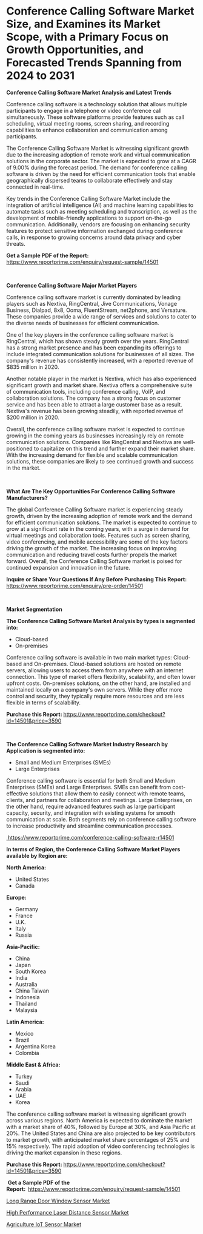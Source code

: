 <p><h1>Conference Calling Software Market Size, and Examines its Market Scope, with a Primary Focus on Growth Opportunities, and Forecasted Trends Spanning from 2024 to 2031</h1></p><p><strong>Conference Calling Software Market Analysis and Latest Trends</strong></p>
<p><p>Conference calling software is a technology solution that allows multiple participants to engage in a telephone or video conference call simultaneously. These software platforms provide features such as call scheduling, virtual meeting rooms, screen sharing, and recording capabilities to enhance collaboration and communication among participants.</p><p>The Conference Calling Software Market is witnessing significant growth due to the increasing adoption of remote work and virtual communication solutions in the corporate sector. The market is expected to grow at a CAGR of 9.00% during the forecast period. The demand for conference calling software is driven by the need for efficient communication tools that enable geographically dispersed teams to collaborate effectively and stay connected in real-time.</p><p>Key trends in the Conference Calling Software Market include the integration of artificial intelligence (AI) and machine learning capabilities to automate tasks such as meeting scheduling and transcription, as well as the development of mobile-friendly applications to support on-the-go communication. Additionally, vendors are focusing on enhancing security features to protect sensitive information exchanged during conference calls, in response to growing concerns around data privacy and cyber threats.</p></p>
<p><strong>Get a Sample PDF of the Report:&nbsp;</strong> <a href="https://www.reportprime.com/enquiry/request-sample/14501">https://www.reportprime.com/enquiry/request-sample/14501</a></p>
<p>&nbsp;</p>
<p><strong>Conference Calling Software Major Market Players</strong></p>
<p><p>Conference calling software market is currently dominated by leading players such as Nextiva, RingCentral, Jive Communications, Vonage Business, Dialpad, 8x8, Ooma, FluentStream, net2phone, and Versature. These companies provide a wide range of services and solutions to cater to the diverse needs of businesses for efficient communication.</p><p>One of the key players in the conference calling software market is RingCentral, which has shown steady growth over the years. RingCentral has a strong market presence and has been expanding its offerings to include integrated communication solutions for businesses of all sizes. The company's revenue has consistently increased, with a reported revenue of $835 million in 2020.</p><p>Another notable player in the market is Nextiva, which has also experienced significant growth and market share. Nextiva offers a comprehensive suite of communication tools, including conference calling, VoIP, and collaboration solutions. The company has a strong focus on customer service and has been able to attract a large customer base as a result. Nextiva's revenue has been growing steadily, with reported revenue of $200 million in 2020.</p><p>Overall, the conference calling software market is expected to continue growing in the coming years as businesses increasingly rely on remote communication solutions. Companies like RingCentral and Nextiva are well-positioned to capitalize on this trend and further expand their market share. With the increasing demand for flexible and scalable communication solutions, these companies are likely to see continued growth and success in the market.</p></p>
<p>&nbsp;</p>
<p><strong>What Are The Key Opportunities For Conference Calling Software Manufacturers?</strong></p>
<p><p>The global Conference Calling Software market is experiencing steady growth, driven by the increasing adoption of remote work and the demand for efficient communication solutions. The market is expected to continue to grow at a significant rate in the coming years, with a surge in demand for virtual meetings and collaboration tools. Features such as screen sharing, video conferencing, and mobile accessibility are some of the key factors driving the growth of the market. The increasing focus on improving communication and reducing travel costs further propels the market forward. Overall, the Conference Calling Software market is poised for continued expansion and innovation in the future.</p></p>
<p><strong>Inquire or Share Your Questions If Any Before Purchasing This Report:</strong> <a href="https://www.reportprime.com/enquiry/pre-order/14501">https://www.reportprime.com/enquiry/pre-order/14501</a></p>
<p>&nbsp;</p>
<p><strong>Market Segmentation</strong></p>
<p><strong>The Conference Calling Software Market Analysis by types is segmented into:</strong></p>
<p><ul><li>Cloud-based</li><li>On-premises</li></ul></p>
<p><p>Conference calling software is available in two main market types: Cloud-based and On-premises. Cloud-based solutions are hosted on remote servers, allowing users to access them from anywhere with an internet connection. This type of market offers flexibility, scalability, and often lower upfront costs. On-premises solutions, on the other hand, are installed and maintained locally on a company's own servers. While they offer more control and security, they typically require more resources and are less flexible in terms of scalability.</p></p>
<p><strong>Purchase this Report:&nbsp;</strong><a href="https://www.reportprime.com/checkout?id=14501&price=3590">https://www.reportprime.com/checkout?id=14501&price=3590</a></p>
<p>&nbsp;</p>
<p><strong>The Conference Calling Software Market Industry Research by Application is segmented into:</strong></p>
<p><ul><li>Small and Medium Enterprises (SMEs)</li><li>Large Enterprises</li></ul></p>
<p><p>Conference calling software is essential for both Small and Medium Enterprises (SMEs) and Large Enterprises. SMEs can benefit from cost-effective solutions that allow them to easily connect with remote teams, clients, and partners for collaboration and meetings. Large Enterprises, on the other hand, require advanced features such as large participant capacity, security, and integration with existing systems for smooth communication at scale. Both segments rely on conference calling software to increase productivity and streamline communication processes.</p></p>
<p><a href="https://www.reportprime.com/conference-calling-software-r14501">&nbsp;https://www.reportprime.com/conference-calling-software-r14501</a></p>
<p><strong>In terms of Region, the Conference Calling Software Market Players available by Region are:</strong></p>
<p>
    <p> <strong> North America: </strong>
        <ul>
            <li>United States</li>
            <li>Canada</li>
        </ul>
        </p> 
    <p> <strong> Europe: </strong>
        <ul>
            <li>Germany</li>
            <li>France</li>
            <li>U.K.</li>
            <li>Italy</li>
            <li>Russia</li>
        </ul>
        </p> 
    <p> <strong> Asia-Pacific: </strong>
        <ul>
            <li>China</li>
            <li>Japan</li>
            <li>South Korea</li>
            <li>India</li>
            <li>Australia</li>
            <li>China Taiwan</li>
            <li>Indonesia</li>
            <li>Thailand</li>
            <li>Malaysia</li>
        </ul>
        </p> 
    <p> <strong> Latin America: </strong>
        <ul>
            <li>Mexico</li>
            <li>Brazil</li>
            <li>Argentina Korea</li>
            <li>Colombia</li>
        </ul>
        </p> 
    <p> <strong> Middle East & Africa: </strong>
        <ul>
            <li>Turkey</li>
            <li>Saudi</li>
            <li>Arabia</li>
            <li>UAE</li>
            <li>Korea</li>
        </ul>
    </p>
    </p>
<p><p>The conference calling software market is witnessing significant growth across various regions. North America is expected to dominate the market with a market share of 40%, followed by Europe at 30%, and Asia Pacific at 20%. The United States and China are also projected to be key contributors to market growth, with anticipated market share percentages of 25% and 15% respectively. The rapid adoption of video conferencing technologies is driving the market expansion in these regions.</p></p>
<p><strong>Purchase this Report: </strong><a href="https://www.reportprime.com/checkout?id=14501&price=3590">https://www.reportprime.com/checkout?id=14501&price=3590</a></p>
<p>&nbsp;<strong>Get a Sample PDF of the Report:&nbsp;&nbsp;</strong><a href="https://www.reportprime.com/enquiry/request-sample/14501">https://www.reportprime.com/enquiry/request-sample/14501</a></p>
<p><strong></strong></p>
<p><p><a href="https://full-wildebeest-80b.notion.site/Long-Range-Door-Window-Sensor-Market-Share-Evolution-and-Market-Growth-Trends-2024-2031-c3c34cadc5d0409aaf8eb86abecf78c2">Long Range Door Window Sensor Market</a></p><p><a href="https://pretty-mail-caf.notion.site/High-Performance-Laser-Distance-Sensor-Market-Trends-Forecast-and-Competitive-Analysis-to-2031-430fc394ab994d0e9bfea36455765e47">High Performance Laser Distance Sensor Market</a></p><p><a href="https://flame-sidecar-702.notion.site/Agriculture-IoT-Sensor-Market-Size-and-Market-Trends-Complete-Industry-Overview-2024-to-2031-5b475b44d2b94fd488b2ba12ac9aec89">Agriculture IoT Sensor Market</a></p></p>